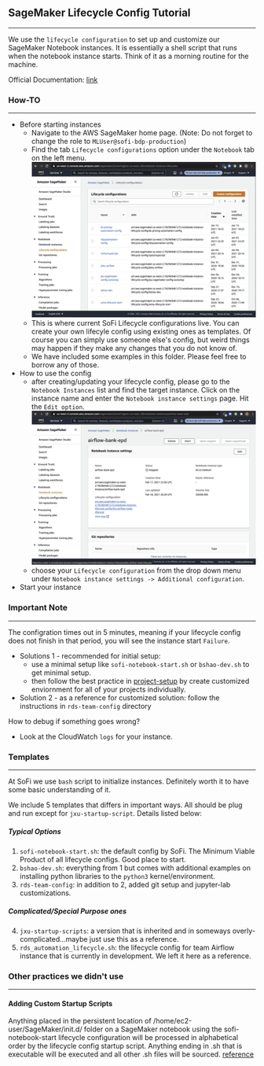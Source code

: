 ## SageMaker Lifecycle Config Tutorial
---

We use the `lifecycle configuration` to set up and customize our SageMaker Notebook instances. It is essentially a shell script that runs when the notebook instance starts. Think of it as a morning routine for the machine.

Official Documentation: [link](https://docs.aws.amazon.com/sagemaker/latest/dg/notebook-lifecycle-config.html)

### How-TO
---

* Before starting instances
    * Navigate to the AWS SageMaker home page. (Note: Do not forget to change the role to `MLUser@sofi-bdp-production`)
    * Find the tab `Lifecycle configurations` option under the `Notebook` tab on the left menu.
    ![Where to find it](img/where-to-config.png)
    * This is where current SoFi Lifecycle configurations live. You can create your own lifecyle config using existing ones as templates. Of course you can simply use someone else's config, but weird things may happen if they make any changes that you do not know of. 
    * We have included some examples in this folder. Please feel free to borrow any of those. 
* How to use the config
    * after creating/updating your lifecycle config, please go to the `Notebook Instances` list and find the target instance. Click on the instance name and enter the `Notebook instance settings` page. Hit the `Edit option`.
    ![Where to edit](img/where-to-edit.png)
    * choose your `Lifecycle configuration` from the drop down menu under `Notebook instance settings -> Additional configuration`.
* Start your instance

### Important Note
--- 
The configration times out in 5 minutes, meaning if your lifecycle config does not finish in that period, you will see the instance start `Failure`. 

* Solutions 1 - recommended for initial setup: 
    * use a minimal setup like `sofi-notebook-start.sh` or `bshao-dev.sh` to get minimal setup.
    * then follow the best practice in [project-setup](https://gitlab.com/sofiinc/data-science-risk/mlops/project-sample) by create customized enviornment for all of your projects individually.
* Solution 2 - as a reference for customized solution: follow the instructions in `rds-team-config` directory

How to debug if something goes wrong?
* Look at the CloudWatch `logs` for your instance. 

### Templates
---

At SoFi we use `bash` script to initialize instances. Definitely worth it to have some basic understanding of it. 

We include 5 templates that differs in important ways. All should be plug and run except for `jxu-startup-script`. Details listed below:

##### Typical Options
1. `sofi-notebook-start.sh`: the default config by SoFi. The Minimum Viable Product of all lifecycle configs. Good place to start.
2. `bshao-dev.sh`: everything from 1 but comes with additional examples on installing python libraries to the `python3` kernel/environment.
3. `rds-team-config`: in addition to 2, added git setup and jupyter-lab customizations.

##### Complicated/Special Purpose ones
4. `jxu-startup-scripts`: a version that is inherited and in someways overly-complicated...maybe just use this as a reference. 
5. `rds_automation_lifecycle.sh`: the lifecycle config for team Airflow instance that is currently in development. We left it here as a reference. 

### Other practices we didn't use
---

#### Adding Custom Startup Scripts

Anything placed in the persistent location of /home/ec2-user/SageMaker/init.d/ folder on a SageMaker notebook using the sofi-notebook-start lifecycle configuration will be processed in alphabetical order by the lifecycle config startup script.  Anything ending in .sh that is executable will be executed and all other .sh files will be sourced. [reference](https://sofiinc.atlassian.net/wiki/spaces/DSML/pages/573149922/SageMaker+Notebooks)